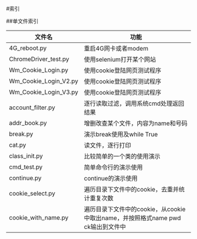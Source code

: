 #索引

##单文件索引

文件名 			 | 功能
------------- | -------------
4G_reboot.py  | 重启4G网卡或者modem
ChromeDriver_test.py | 使用selenium打开某个网站
Wm_Cookie_Login.py | 使用cookie登陆网页测试程序
Wm_Cookie_Login_V2.py | 使用cookie登陆网页测试程序
Wm_Cookie_Login_V3.py | 使用cookie登陆网页测试程序
account_filter.py |逐行读取过滤，调用系统cmd处理返回结果
addr_book.py | 增删改查某个文件，内容为name和号码
break.py | 演示break使用及while True
cat.py | 读文件，逐行打印
class_init.py | 比较简单的一个类的使用演示
cmd_test.py | 简单命令行的演示使用
continue.py | continue的演示使用
cookie_select.py | 遍历目录下文件中的cookie，去重并统计重复次数
cookie\_with\_name.py | 遍历目录下文件中的cookie，从cookie中取出name，并按照格式name pwd ck输出到文件中


